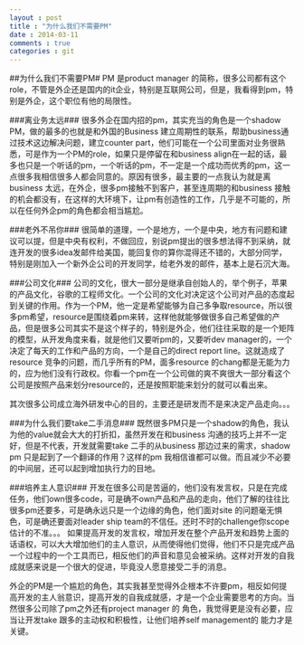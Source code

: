 ```yaml
---
layout : post
title : "为什么我们不需要PM"
date : 2014-03-11
comments : true
categories : git
---
```

##为什么我们不需要PM#
PM 是product manager 的简称，很多公司都有这个role，不管是外企还是国内的it企业，特别是互联网公司，但是，我看得到pm，特别是外企，这个职位有他的局限性。


###离业务太远###
很多外企在国内招的pm，其实充当的角色是一个shadow PM，做的最多的也就是和外国的Business 建立周期性的联系，帮助business通过技术这边解决问题，建立counter part，他们可能在一个公司里面对业务很熟悉，可是作为一个PM的role，如果只是停留在和business align在一起的话，最多也只是一个听话的pm，一个听话的pm，不一定是一个成功而优秀的pm，这一点很多我相信很多人都会同意的。原因有很多，最主要的一点我认为就是离business 太远，在外企，很多pm接触不到客户，甚至连周期的和business 接触的机会都没有，在这样的大环境下，让pm有创造性的工作，几乎是不可能的，所以在任何外企pm的角色都会相当尴尬。

###老外不吊你###
很简单的道理，一个是地方，一个是中央，地方有问题和建议可以提，但是中央有权利，不做回应，别说pm提出的很多想法得不到采纳，就连开发的很多idea发邮件给美国，能回复你的算你混得还不错的，大部分同学，特别是刚加入一个新外企公司的开发同学，给老外发的邮件，基本上是石沉大海。

###公司文化###
公司的文化，很大一部分是继承自创始人的，举个例子，苹果的产品文化，谷歌的工程师文化。一个公司的文化对决定这个公司对产品的态度起到关键的作用。作为一个PM，他一定是希望能够为自己多争取resource，所以很多pm希望，resource是围绕着pm来转，这样他就能够做很多自己希望做的产品，但是很多公司其实不是这个样子的，特别是外企，他们往往采取的是一个矩阵的模型，从开发角度来看，就是他们又要听pm的，又要听dev manager的，一个决定了每天的工作和产品的方向，一个是自己的direct report line。这就造成了resource 竞争的问题，而几乎所有的PM，面多resource 的chang都是无能为力的，应为他们没有行政权。你看一个pm在一个公司做的爽不爽很大一部分看这个公司是按照产品来划分resource的，还是按照职能来划分的就可以看出来。

其次很多公司成立海外研发中心的目的，主要还是研发而不是来决定产品走向。。。

###为什么我们要take二手消息###
既然很多PM只是一个shadow的角色，我认为他的value就会大大的打折扣，虽然开发在和business 沟通的技巧上并不一定好，但是不代表，开发就需要take 二手的从business 那边过来的需求，shadow pm 只是起到了一个翻译的作用？这样的pm 我相信谁都可以做。而且减少不必要的中间层，还可以起到增加执行力的目地。

###培养主人意识###
开发在很多公司是苦逼的，他们没有发言权，只是在完成任务，他们own很多code，可是确不own产品和产品的走向，他们了解的往往比很多pm还要多，可是确永远只是一个边缘的角色，他们面对site 的问题毫无惧色，可是确还要面对leader ship team的不信任。还时不时的challenge你scope 估计的不准。。。
如果提高开发的发言权，增加开发在整个产品开发和趋势上面的话语权，可以大大增加他们的主人意识，从而使得他们觉得，他们不只是完成产品一个过程中的一个工具而已，相反他们的声音和意见会被采纳。这样对开发的自我成就感来说是一个很大的促进，毕竟没人愿意接受二手的消息。

外企的PM是一个尴尬的角色，其实我甚至觉得外企根本不许要pm，相反如何提高开发的主人翁意识，提高开发的自我成就感，才是一个企业需要思考的方向。当然很多公司除了pm之外还有project manager 的 角色，我觉得更是没有必要，应当让开发take 跟多的主动权和积极性，让他们培养self management的 能力才是关键。





